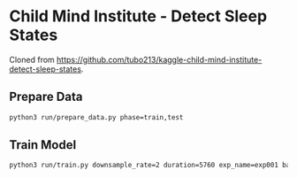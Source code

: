 # Child Mind Institute - Detect Sleep States

Cloned from https://github.com/tubo213/kaggle-child-mind-institute-detect-sleep-states.

## Prepare Data
```bash
python3 run/prepare_data.py phase=train,test
```
## Train Model
```bash
python3 run/train.py downsample_rate=2 duration=5760 exp_name=exp001 batch_size=32
```

[//]: # (This repository is for [Child Mind Institute - Detect Sleep States]&#40;https://www.kaggle.com/competitions/child-mind-institute-detect-sleep-states/overview&#41;)

[//]: # ()
[//]: # (## Build Environment)

[//]: # (### 1. install [rye]&#40;https://github.com/mitsuhiko/rye&#41;)

[//]: # ()
[//]: # ([install documentation]&#40;https://rye-up.com/guide/installation/#installing-rye&#41;)

[//]: # ()
[//]: # (MacOS)

[//]: # (```zsh)

[//]: # (curl -sSf https://rye-up.com/get | bash)

[//]: # (echo 'source "$HOME/.rye/env"' >> ~/.zshrc)

[//]: # (source ~/.zshrc)

[//]: # (```)

[//]: # ()
[//]: # (Linux)

[//]: # (```bash)

[//]: # (curl -sSf https://rye-up.com/get | bash)

[//]: # (echo 'source "$HOME/.rye/env"' >> ~/.bashrc)

[//]: # (source ~/.bashrc)

[//]: # (```)

[//]: # ()
[//]: # (Windows  )

[//]: # (see [install documentation]&#40;https://rye-up.com/guide/installation/&#41;)

[//]: # ()
[//]: # (### 2. Create virtual environment)

[//]: # ()
[//]: # (```bash)

[//]: # (rye sync)

[//]: # (```)

[//]: # ()
[//]: # (### 3. Activate virtual environment)

[//]: # ()
[//]: # (```bash)

[//]: # (. .venv/bin/activate)

[//]: # (```)

[//]: # ()
[//]: # (### Set path)

[//]: # (Rewrite run/conf/dir/local.yaml to match your environment)

[//]: # ()
[//]: # (```yaml)

[//]: # (data_dir: )

[//]: # (processed_dir: )

[//]: # (output_dir: )

[//]: # (model_dir: )

[//]: # (sub_dir: ./)

[//]: # (```)

[//]: # ()
[//]: # (## Prepare Data)

[//]: # ()
[//]: # (### 1. Download data)

[//]: # ()
[//]: # (```bash)

[//]: # (cd data)

[//]: # (kaggle competitions download -c child-mind-institute-detect-sleep-states)

[//]: # (unzip child-mind-institute-detect-sleep-states.zip)

[//]: # (```)

[//]: # ()
[//]: # (### 2. Preprocess data)

[//]: # ()
[//]: # (```bash)

[//]: # (rye run python -m run/prepare_data.py phase=train,test)

[//]: # (```)

[//]: # ()
[//]: # (## Train Model)

[//]: # (The following commands are for training the model of LB0.714)

[//]: # (```bash)

[//]: # (rye run python run/train.py downsample_rate=2 duration=5760 exp_name=exp001 batch_size=32)

[//]: # (```)

[//]: # ()
[//]: # (## Upload Model)

[//]: # (```bash)

[//]: # (rye run python run/tools.py upload_dataset.py)

[//]: # (```)

[//]: # ()
[//]: # (## Inference)

[//]: # (The following commands are for inference of LB0.714 )

[//]: # (```bash)

[//]: # (rye run python run/inference.py dir=kaggle exp_name=exp001 weight.run_name=single downsample_rate=2 duration=5760 model.encoder_weights=null post_process.score_th=0.005 post_process.distance=40 phase=test)

[//]: # (```)